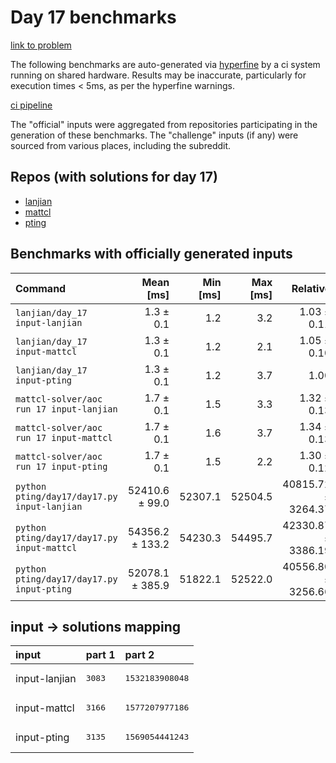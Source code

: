 # Day 17 benchmarks

[link to problem](http://adventofcode.com/2022/day/17)

The following benchmarks are auto-generated via [hyperfine](https://github.com/sharkdp/hyperfine) by a ci system running on shared hardware. Results may be inaccurate, particularly for execution times < 5ms, as per the hyperfine warnings.

[ci pipeline](http://ci.papercode.net:8080/teams/aoc2022/pipelines/aoc-compare-2022)

The "official" inputs were aggregated from repositories participating in the generation of these benchmarks. The "challenge" inputs (if any) were sourced from various places, including the subreddit.

## Repos (with solutions for day 17)


- [lanjian](https://github.com/LanJian/aoc-2022)
- [mattcl](https://github.com/mattcl/aoc2022)
- [pting](https://github.com/pting/aoc2022)

## Benchmarks with officially generated inputs
| Command | Mean [ms] | Min [ms] | Max [ms] | Relative |
|:---|---:|---:|---:|---:|
| `lanjian/day_17 input-lanjian` | 1.3 ± 0.1 | 1.2 | 3.2 | 1.03 ± 0.11 |
| `lanjian/day_17 input-mattcl` | 1.3 ± 0.1 | 1.2 | 2.1 | 1.05 ± 0.10 |
| `lanjian/day_17 input-pting` | 1.3 ± 0.1 | 1.2 | 3.7 | 1.00 |
| `mattcl-solver/aoc run 17 input-lanjian` | 1.7 ± 0.1 | 1.5 | 3.3 | 1.32 ± 0.13 |
| `mattcl-solver/aoc run 17 input-mattcl` | 1.7 ± 0.1 | 1.6 | 3.7 | 1.34 ± 0.13 |
| `mattcl-solver/aoc run 17 input-pting` | 1.7 ± 0.1 | 1.5 | 2.2 | 1.30 ± 0.12 |
| `python pting/day17/day17.py input-lanjian` | 52410.6 ± 99.0 | 52307.1 | 52504.5 | 40815.72 ± 3264.37 |
| `python pting/day17/day17.py input-mattcl` | 54356.2 ± 133.2 | 54230.3 | 54495.7 | 42330.87 ± 3386.19 |
| `python pting/day17/day17.py input-pting` | 52078.1 ± 385.9 | 51822.1 | 52522.0 | 40556.80 ± 3256.66 |

## input -> solutions mapping
|input|part 1|part 2|
|:---|:---|:---|
|input-lanjian|<pre>3083</pre>|<pre>1532183908048</pre>|
|input-mattcl|<pre>3166</pre>|<pre>1577207977186</pre>|
|input-pting|<pre>3135</pre>|<pre>1569054441243</pre>|
